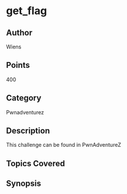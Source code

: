 # get_flag

## Author
Wiens
## Points
400
## Category
Pwnadventurez
## Description
This challenge can be found in PwnAdventureZ
## Topics Covered

## Synopsis

